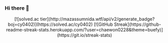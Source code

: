 ### Hi there 👋

<!--
**chaewon0228/chaewon0228** is a ✨ _special_ ✨ repository because its `README.md` (this file) appears on your GitHub profile.

Here are some ideas to get you started:

- 🔭 I’m currently working on ...
- 🌱 I’m currently learning ...
- 👯 I’m looking to collaborate on ...
- 🤔 I’m looking for help with ...
- 💬 Ask me about ...
- 📫 How to reach me: ...
- 😄 Pronouns: ...
- ⚡ Fun fact: ...
-->

<div align=center>
  [![solved.ac tier](http://mazassumnida.wtf/api/v2/generate_badge?boj=cy0402)](https://solved.ac/cy0402)
  [![GitHub Streak](https://github-readme-streak-stats.herokuapp.com/?user=chaewon0228&theme=buefy)](https://git.io/streak-stats)
  
</div>
